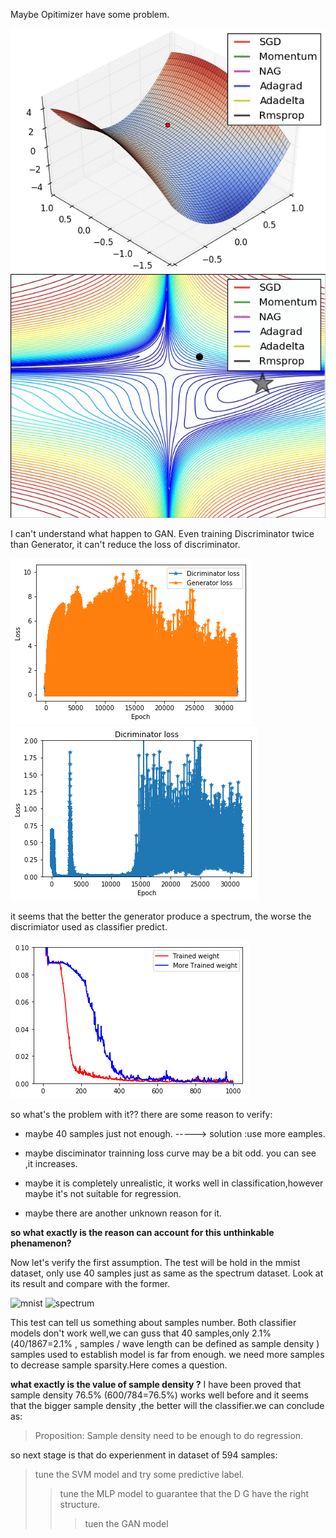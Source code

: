 Maybe Opitimizer have some problem.

![gif](gan1D/saddle_point_evaluation_optimizers.gif)
![gif2](gan1D/contours_evaluation_optimizers.gif)

I can't understand what happen to GAN. Even training Discriminator twice than Generator, it can't reduce the loss of discriminator.

![gen](gan1D/spectrum_k2_4000.png) 
![dcm](gan1D/spectrum_dcm_k2_4000.png)

it seems that the better the generator produce a spectrum, the worse the discrimiator used as classifier predict.

![loss](gan1D/Trained_k2_weight.png)

so what's the problem with it??
there are some reason to verify:

* maybe 40 samples just not enough. -----> solution :use more eamples.
* maybe disciminator trainning loss curve may be a bit odd. you can see ,it increases.

* maybe it is completely unrealistic, it works well in classification,however maybe it's not suitable for regression.
* maybe there are another unknown reason for it.

**so what exactly is the reason can account for this unthinkable phenamenon?**

Now let's verify the first assumption. The test will be hold in  the mmist dataset, only use 40 samples just as same as the spectrum dataset.
Look at its result and compare with the former.

![mnist](gan1D/mnist_40sample_loss)
![spectrum](spectrum_clf_5000)

This test can tell us something about samples number. Both classifier models don't work well,we can guss that 40 samples,only 2.1%(40/1867=2.1% , samples / wave length can be defined as sample density ) samples used to establish model is far from enough. we need more samples to decrease sample sparsity.Here comes a question.

**what exactly is the value of sample density ?**  I have been proved that sample density 76.5% (600/784=76.5%) works well before and it seems that the bigger sample density ,the better will the classifier.we can conclude as:

> Proposition: Sample density need to be enough to do regression.

so next stage is that do experienment in dataset of 594 samples:

> tune the SVM model and try some predictive label.
>> tune the MLP model to guarantee that the D G have the right structure.
>>> tuen the GAN model
